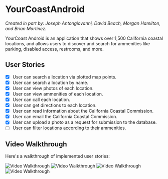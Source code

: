 # YourCoastAndroid
*Created in part by: Joseph Antongiovanni, David Beach, Morgan Hamilton, and Brian Martinez.*

YourCoast Android is an application that shows over 1,500 California coastal locations, and allows users to discover and search for ammenities like parking, disabled access, restrooms, and more.

## User Stories

- [x] User can search a location via plotted map points.
- [x] User can search a location by name.
- [x] User can view photos of each location.
- [x] User can view ammenities of each location.
- [x] User can call each location.
- [x] User can get directions to each location.
- [x] User can read information about the California Coastal Commission.
- [x] User can email the California Coastal Commission.
- [x] User can upload a photo as a request for submission to the database.
- [ ] User can filter locations according to their ammenities.

## Video Walkthrough

Here's a walkthrough of implemented user stories:

<img src='http://g.recordit.co/yqwVeJCxiJ.gif' title='Video Walkthrough' width='' alt='Video Walkthrough' />   
<img src='http://g.recordit.co/OmJiSDCOyF.gif' title='Video Walkthrough' width='' alt='Video Walkthrough' />
<img src='http://g.recordit.co/SLRIEstfH7.gif' title='Video Walkthrough' width='' alt='Video Walkthrough' />   
<img src='http://g.recordit.co/mU1uUGxmC1.gif' title='Video Walkthrough' width='' alt='Video Walkthrough' />